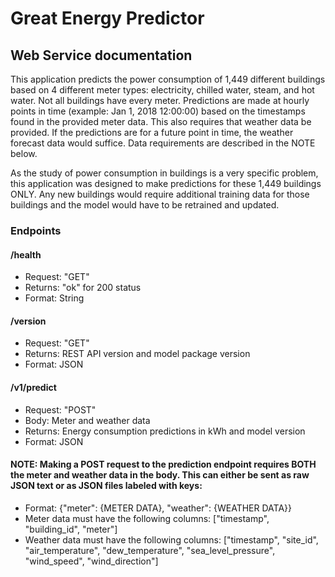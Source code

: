 # Great Energy Predictor

## Web Service documentation

This application predicts the power consumption of 1,449 different buildings based on 4 different meter types: electricity, chilled water, steam, and hot water. Not all buildings have every meter. Predictions are made at hourly points in time (example: Jan 1, 2018 12:00:00) based on the timestamps found in the provided meter data. This also requires that weather data be provided. If the predictions are for a future point in time, the weather forecast data would suffice. Data requirements are described in the NOTE below.

As the study of power consumption in buildings is a very specific problem, this application was designed to make predictions for these 1,449 buildings ONLY. Any new buildings would require additional training data for those buildings and the model would have to be retrained and updated.

### Endpoints

#### /health
- Request: "GET"
- Returns: "ok" for 200 status
- Format: String

#### /version
- Request: "GET"
- Returns: REST API version and model package version
- Format: JSON

#### /v1/predict
- Request: "POST"
- Body: Meter and weather data
- Returns: Energy consumption predictions in kWh and model version
- Format: JSON

#### NOTE: Making a POST request to the prediction endpoint requires BOTH the meter and weather data in the body. This can either be sent as raw JSON text or as JSON files labeled with keys:
- Format: {"meter": {METER DATA}, "weather": {WEATHER DATA}}
- Meter data must have the following columns: ["timestamp", "building_id", "meter"]
- Weather data must have the following columns: ["timestamp", "site_id", "air_temperature", "dew_temperature", "sea_level_pressure", "wind_speed", "wind_direction"]